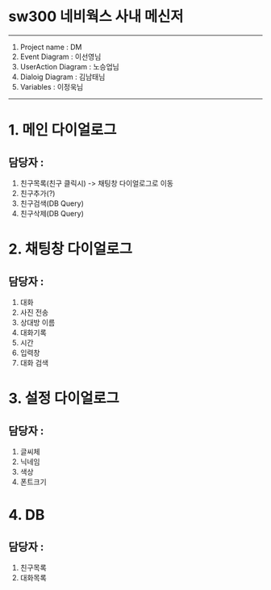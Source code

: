 # sw300 네비웍스 사내 메신저
----
1. Project name : DM
2. Event Diagram : 이선영님
3. UserAction Diagram : 노승업님
4. Dialoig Diagram : 김남태님
5. Variables : 이정욱님

----

# 1. 메인 다이얼로그
## 담당자 : 
1. 친구목록(친구 클릭시) -> 채팅창 다이얼로그로 이동
2. 친구추가(?)
3. 친구검색(DB Query)
4. 친구삭제(DB Query)


# 2. 채팅창 다이얼로그
## 담당자 :
1. 대화
2. 사진 전송
3. 상대방 이름
4. 대화기록
5. 시간
6. 입력창
7. 대화 검색


# 3. 설정 다이얼로그
## 담당자 :
1. 글씨체
2. 닉네임
3. 색상
4. 폰트크기


# 4. DB
## 담당자 :
1. 친구목록
2. 대화목록
